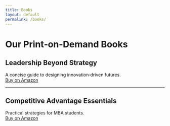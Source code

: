 ```yaml
---
title: Books
layout: default
permalink: /books/
---
```

# Our Print‑on‑Demand Books

## Leadership Beyond Strategy  
A concise guide to designing innovation‑driven futures.  
[Buy on Amazon](https://…)

---

## Competitive Advantage Essentials  
Practical strategies for MBA students.  
[Buy on Amazon](https://…)
